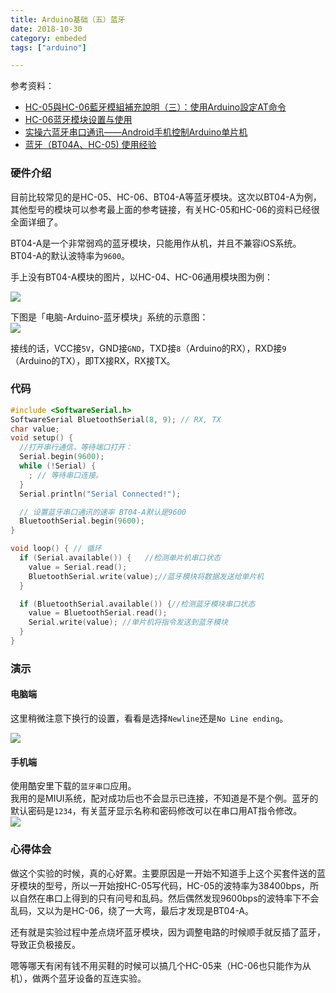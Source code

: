 ```yaml
---
title: Arduino基础（五）蓝牙
date: 2018-10-30
category: embeded
tags: ["arduino"]

---
```


参考资料：

*   [HC-05與HC-06藍牙模組補充說明（三）：使用Arduino設定AT命令](http://swf.com.tw/?p=712)
*   [HC-06蓝牙模块设置与使用](https://blog.csdn.net/xiaoping2994/article/details/53371659?locationNum=7&fps=1)
*   [实操六蓝牙串口通讯——Android手机控制Arduino单片机](http://blog.sina.com.cn/s/blog_c1526256010301vz.html)
*   [蓝牙（BT04A、HC-05) 使用经验](https://blog.csdn.net/m0_37575064/article/details/76419088)

### 硬件介绍

目前比较常见的是HC-05、HC-06、BT04-A等蓝牙模块。这次以BT04-A为例，其他型号的模块可以参考最上面的参考链接，有关HC-05和HC-06的资料已经很全面详细了。

BT04-A是一个非常弱鸡的蓝牙模块，只能用作从机，并且不兼容iOS系统。  
BT04-A的默认波特率为`9600`。

手上没有BT04-A模块的图片，以HC-04、HC-06通用模块图为例：

![](https://pic.rhinoc.top/15409087936893.png)

下图是「电脑-Arduino-蓝牙模块」系统的示意图：  
![](https://pic.rhinoc.top/15409090354749.png)

接线的话，VCC接`5V`，GND接`GND`，TXD接`8`（Arduino的RX），RXD接`9`（Arduino的TX），即TX接RX，RX接TX。

### 代码

```c
#include <SoftwareSerial.h>
SoftwareSerial BluetoothSerial(8, 9); // RX, TX
char value;
void setup() {
  //打开串行通信，等待端口打开：
  Serial.begin(9600);
  while (!Serial) {
    ; // 等待串口连接。
  }
  Serial.println("Serial Connected!");

  // 设置蓝牙串口通讯的速率 BT04-A默认是9600
  BluetoothSerial.begin(9600);
}

void loop() { // 循环
  if (Serial.available()) {   //检测单片机串口状态
    value = Serial.read();
    BluetoothSerial.write(value);//蓝牙模块将数据发送给单片机
  }

  if (BluetoothSerial.available()) {//检测蓝牙模块串口状态
    value = BluetoothSerial.read();
    Serial.write(value); //单片机将指令发送到蓝牙模块
  }
}
```

### 演示

#### 电脑端

这里稍微注意下换行的设置，看看是选择`Newline`还是`No Line ending`。

![](https://pic.rhinoc.top/15409089709546.jpg)

#### 手机端

使用酷安里下载的`蓝牙串口`应用。  
我用的是MIUI系统，配对成功后也不会显示已连接，不知道是不是个例。蓝牙的默认密码是`1234`，有关蓝牙显示名称和密码修改可以在串口用AT指令修改。  
![](https://pic.rhinoc.top/15409083935420.jpg)

### 心得体会

做这个实验的时候，真的心好累。主要原因是一开始不知道手上这个买套件送的蓝牙模块的型号，所以一开始按HC-05写代码，HC-05的波特率为38400bps，所以自然在串口上得到的只有问号和乱码。然后偶然发现9600bps的波特率下不会乱码，又以为是HC-06，绕了一大弯，最后才发现是BT04-A。

还有就是实验过程中差点烧坏蓝牙模块，因为调整电路的时候顺手就反插了蓝牙，导致正负极接反。

嗯等哪天有闲有钱不用买鞋的时候可以搞几个HC-05来（HC-06也只能作为从机），做两个蓝牙设备的互连实验。
